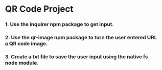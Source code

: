 # QR Code Project

### 1. Use the inquirer npm package to get input.
### 2. Use the qr-image npm package to turn the user entered URL a QR code image.
### 3. Create a txt file to save the user input using the native fs node module.
